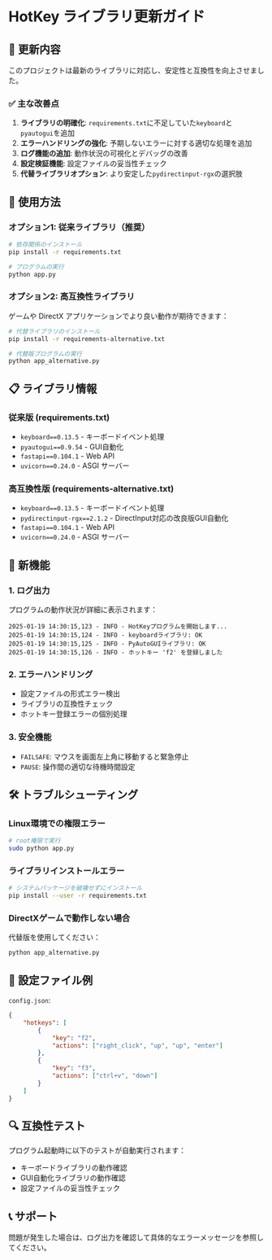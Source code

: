 # HotKey ライブラリ更新ガイド

## 📝 更新内容

このプロジェクトは最新のライブラリに対応し、安定性と互換性を向上させました。

### ✅ 主な改善点

1. **ライブラリの明確化**: `requirements.txt`に不足していた`keyboard`と`pyautogui`を追加
2. **エラーハンドリングの強化**: 予期しないエラーに対する適切な処理を追加
3. **ログ機能の追加**: 動作状況の可視化とデバッグの改善
4. **設定検証機能**: 設定ファイルの妥当性チェック
5. **代替ライブラリオプション**: より安定した`pydirectinput-rgx`の選択肢

## 🚀 使用方法

### オプション1: 従来ライブラリ（推奨）

```bash
# 依存関係のインストール
pip install -r requirements.txt

# プログラムの実行
python app.py
```

### オプション2: 高互換性ライブラリ

ゲームや DirectX アプリケーションでより良い動作が期待できます：

```bash
# 代替ライブラリのインストール
pip install -r requirements-alternative.txt

# 代替版プログラムの実行
python app_alternative.py
```

## 📋 ライブラリ情報

### 従来版 (requirements.txt)
- `keyboard==0.13.5` - キーボードイベント処理
- `pyautogui==0.9.54` - GUI自動化
- `fastapi==0.104.1` - Web API
- `uvicorn==0.24.0` - ASGI サーバー

### 高互換性版 (requirements-alternative.txt)
- `keyboard==0.13.5` - キーボードイベント処理
- `pydirectinput-rgx==2.1.2` - DirectInput対応の改良版GUI自動化
- `fastapi==0.104.1` - Web API
- `uvicorn==0.24.0` - ASGI サーバー

## 🔧 新機能

### 1. ログ出力
プログラムの動作状況が詳細に表示されます：
```
2025-01-19 14:30:15,123 - INFO - HotKeyプログラムを開始します...
2025-01-19 14:30:15,124 - INFO - keyboardライブラリ: OK
2025-01-19 14:30:15,125 - INFO - PyAutoGUIライブラリ: OK
2025-01-19 14:30:15,126 - INFO - ホットキー 'f2' を登録しました
```

### 2. エラーハンドリング
- 設定ファイルの形式エラー検出
- ライブラリの互換性チェック
- ホットキー登録エラーの個別処理

### 3. 安全機能
- `FAILSAFE`: マウスを画面左上角に移動すると緊急停止
- `PAUSE`: 操作間の適切な待機時間設定

## 🛠️ トラブルシューティング

### Linux環境での権限エラー
```bash
# root権限で実行
sudo python app.py
```

### ライブラリインストールエラー
```bash
# システムパッケージを破壊せずにインストール
pip install --user -r requirements.txt
```

### DirectXゲームで動作しない場合
代替版を使用してください：
```bash
python app_alternative.py
```

## 📄 設定ファイル例

`config.json`:
```json
{
    "hotkeys": [
        {
            "key": "f2",
            "actions": ["right_click", "up", "up", "enter"]
        },
        {
            "key": "f3", 
            "actions": ["ctrl+v", "down"]
        }
    ]
}
```

## 🔍 互換性テスト

プログラム起動時に以下のテストが自動実行されます：
- キーボードライブラリの動作確認
- GUI自動化ライブラリの動作確認
- 設定ファイルの妥当性チェック

## 📞 サポート

問題が発生した場合は、ログ出力を確認して具体的なエラーメッセージを参照してください。